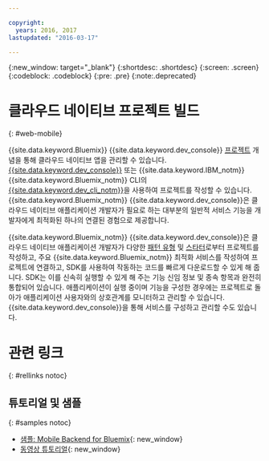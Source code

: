 ```yaml
---

copyright:
  years: 2016, 2017
lastupdated: "2016-03-17"

---
```

{:new_window: target="_blank"}
{:shortdesc: .shortdesc}
{:screen: .screen}
{:codeblock: .codeblock}
{:pre: .pre}
{:note:.deprecated}

# 클라우드 네이티브 프로젝트 빌드
{: #web-mobile}

{{site.data.keyword.Bluemix}} {{site.data.keyword.dev_console}} [프로젝트](projects.html) 개념을 통해 클라우드 네이티브 앱을 관리할 수 있습니다. [{{site.data.keyword.dev_console}}](devex.html) 또는 {{site.data.keyword.IBM_notm}} {{site.data.keyword.Bluemix_notm}} CLI의 [{{site.data.keyword.dev_cli_notm}}](dev_cli.html)을 사용하여 프로젝트를 작성할 수 있습니다. {{site.data.keyword.Bluemix_notm}} {{site.data.keyword.dev_console}}은 클라우드 네이티브 애플리케이션 개발자가 필요로 하는 대부분의 일반적 서비스 기능을 개발자에게 최적화된 하나의 연결된 경험으로 제공합니다. 

{{site.data.keyword.Bluemix_notm}} {{site.data.keyword.dev_console}}은 클라우드 네이티브 애플리케이션 개발자가 다양한 [패턴 유형](patterns.html) 및 [스타터](starters.html)로부터 프로젝트를 작성하고, 주요 {{site.data.keyword.Bluemix_notm}} 최적화 서비스를 작성하여 프로젝트에 연결하고, SDK를 사용하여 작동하는 코드를 빠르게 다운로드할 수 있게 해 줍니다. SDK는 이를 신속히 실행할 수 있게 해 주는 기능 신임 정보 및 종속 항목과 완전히 통합되어 있습니다. 애플리케이션이 실행 중이며 기능을 구성한 경우에는 프로젝트로 돌아가 애플리케이션 사용자와의 상호관계를 모니터하고 관리할 수 있습니다. {{site.data.keyword.dev_console}}을 통해 서비스를 구성하고 관리할 수도 있습니다. 

<!--
While the {{site.data.keyword.Bluemix_notm}} {{site.data.keyword.dev_console}} provides an integrated development experience, some developers might still want to have finer-grained control and wire services together manually. If this is your preferred approach, you might want to consider using the [{{site.data.keyword.mobilefirstbp}} Starter boilerplate](try_mobile.html).
-->

<!--With {{site.data.keyword.Bluemix}} Mobile services, you can incorporate pre-built, managed, and scalable cloud services into your mobile applications. You can focus on building your mobile apps, instead of the complexities of managing the back-end infrastructure.

The Mobile dashboard provides an integrated experience on {{site.data.keyword.Bluemix_notm}} where you can create mobile projects easily from within the dashboard.
-->


# 관련 링크
{: #rellinks notoc}

## 튜토리얼 및 샘플
{: #samples notoc}

* [샘플: Mobile Backend for Bluemix](https://github.com/ibm-bluemix-mobile-services/mobiledashboard-storecatalog-backend){: new_window}
* [동영상 튜토리얼](https://www.youtube.com/channel/UCRW4t4Hzm9gzuiq5naERkCw){: new_window}
